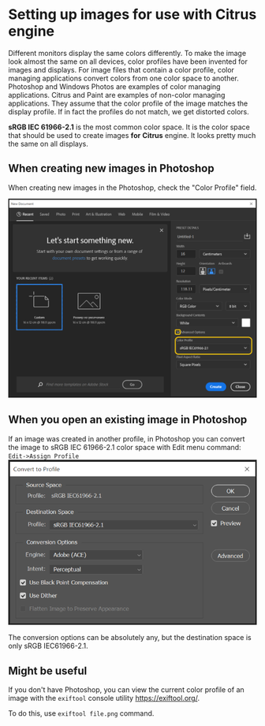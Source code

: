 # Setting up images for use with Citrus engine

Different monitors display the same colors differently. To make the image look almost the same on all devices, color profiles have been invented for images and displays. For image files that contain a color profile, color managing applications convert colors from one color space to another. Photoshop and Windows Photos are examples of color managing applications. Citrus and Paint are examples of non-color managing applications. They assume that the color profile of the image matches the display profile. If in fact the profiles do not match, we get distorted colors.

**sRGB IEC 61966-2.1** is the most common color space. It is the color space that should be used to create images **for** **Citrus** engine. It looks pretty much the same on all displays.

## When creating new images in Photoshop

When creating new images in the Photoshop, check the "Color Profile" field.

![Photoshop_new_image_settings](images/photoshop_new_image_settings.png)

## When you open an existing image in Photoshop

If an image was created in another profile, in Photoshop you can convert the image to sRGB IEC 61966-2.1 color space with Edit menu command: `Edit->Assign Profile`![Photoshop_assign_profile](images/photoshop_assign_profile.png)

The conversion options can be absolutely any, but the destination space is only sRGB IEC61966-2.1.

## Might be useful

If you don't have Photoshop, you can view the current color profile of an image with the
`exiftool` console utility https://exiftool.org/.

To do this, use `exiftool file.png` command.
